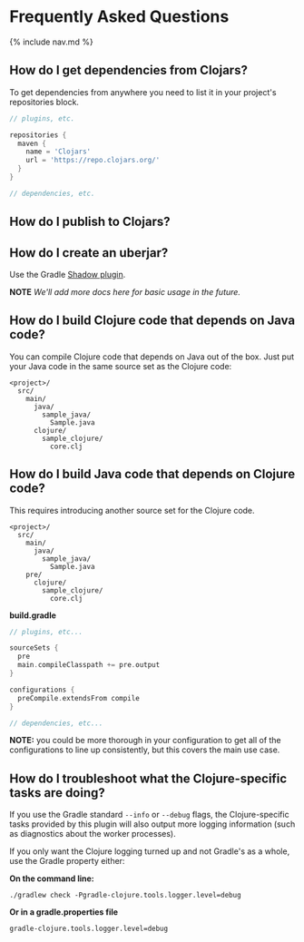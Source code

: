# Frequently Asked Questions

{% include nav.md %}

## How do I get dependencies from Clojars?

To get dependencies from anywhere you need to list it in your project's repositories block.

```groovy
// plugins, etc.

repositories {
  maven {
    name = 'Clojars'
    url = 'https://repo.clojars.org/'
  }
}

// dependencies, etc.
```

## How do I publish to Clojars?

## How do I create an uberjar?

Use the Gradle [Shadow plugin](http://imperceptiblethoughts.com/shadow/).

**NOTE** _We'll add more docs here for basic usage in the future._

## How do I build Clojure code that depends on Java code?

You can compile Clojure code that depends on Java out of the box. Just put your
Java code in the same source set as the Clojure code:

```
<project>/
  src/
    main/
      java/
        sample_java/
          Sample.java
      clojure/
        sample_clojure/
          core.clj
```

## How do I build Java code that depends on Clojure code?

This requires introducing another source set for the Clojure code.

```
<project>/
  src/
    main/
      java/
        sample_java/
          Sample.java
    pre/
      clojure/
        sample_clojure/
          core.clj
```

**build.gradle**

```groovy
// plugins, etc...

sourceSets {
  pre
  main.compileClasspath += pre.output
}

configurations {
  preCompile.extendsFrom compile
}

// dependencies, etc...
```

**NOTE:** you could be more thorough in your configuration to get all of the
configurations to line up consistently, but this covers the main use case.

## How do I troubleshoot what the Clojure-specific tasks are doing?

If you use the Gradle standard `--info` or `--debug` flags, the Clojure-specific tasks provided by this plugin will also output more logging information (such as diagnostics about the worker processes).

If you only want the Clojure logging turned up and not Gradle's as a whole, use the Gradle property either:

**On the command line:**

```
./gradlew check -Pgradle-clojure.tools.logger.level=debug
```

**Or in a gradle.properties file**

```
gradle-clojure.tools.logger.level=debug
```
